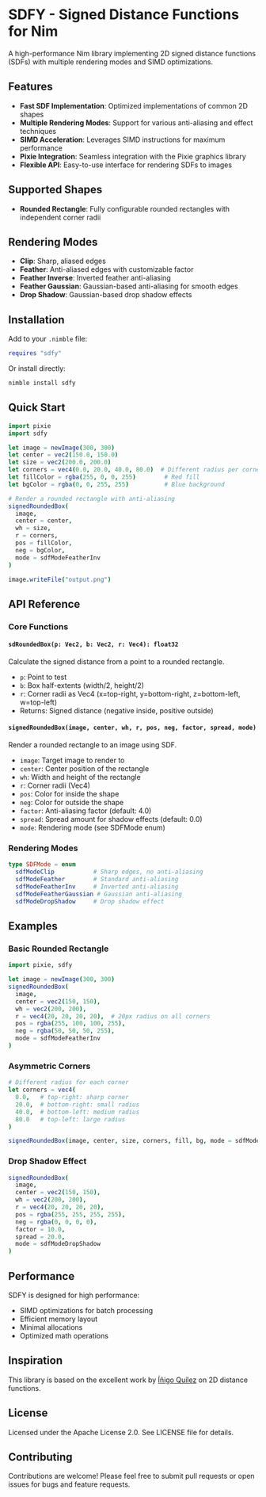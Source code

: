 # SDFY - Signed Distance Functions for Nim

A high-performance Nim library implementing 2D signed distance functions (SDFs) with multiple rendering modes and SIMD optimizations.

## Features

- **Fast SDF Implementation**: Optimized implementations of common 2D shapes
- **Multiple Rendering Modes**: Support for various anti-aliasing and effect techniques
- **SIMD Acceleration**: Leverages SIMD instructions for maximum performance
- **Pixie Integration**: Seamless integration with the Pixie graphics library
- **Flexible API**: Easy-to-use interface for rendering SDFs to images

## Supported Shapes

- **Rounded Rectangle**: Fully configurable rounded rectangles with independent corner radii

## Rendering Modes

- **Clip**: Sharp, aliased edges
- **Feather**: Anti-aliased edges with customizable factor
- **Feather Inverse**: Inverted feather anti-aliasing
- **Feather Gaussian**: Gaussian-based anti-aliasing for smooth edges  
- **Drop Shadow**: Gaussian-based drop shadow effects

## Installation

Add to your `.nimble` file:

```nim
requires "sdfy"
```

Or install directly:

```bash
nimble install sdfy
```

## Quick Start

```nim
import pixie
import sdfy

let image = newImage(300, 300)
let center = vec2(150.0, 150.0)
let size = vec2(200.0, 200.0)
let corners = vec4(0.0, 20.0, 40.0, 80.0)  # Different radius per corner
let fillColor = rgba(255, 0, 0, 255)        # Red fill
let bgColor = rgba(0, 0, 255, 255)          # Blue background

# Render a rounded rectangle with anti-aliasing
signedRoundedBox(
  image,
  center = center,
  wh = size,
  r = corners,
  pos = fillColor,
  neg = bgColor,
  mode = sdfModeFeatherInv
)

image.writeFile("output.png")
```

## API Reference

### Core Functions

#### `sdRoundedBox(p: Vec2, b: Vec2, r: Vec4): float32`

Calculate the signed distance from a point to a rounded rectangle.

- `p`: Point to test
- `b`: Box half-extents (width/2, height/2)  
- `r`: Corner radii as Vec4 (x=top-right, y=bottom-right, z=bottom-left, w=top-left)
- Returns: Signed distance (negative inside, positive outside)

#### `signedRoundedBox(image, center, wh, r, pos, neg, factor, spread, mode)`

Render a rounded rectangle to an image using SDF.

- `image`: Target image to render to
- `center`: Center position of the rectangle
- `wh`: Width and height of the rectangle
- `r`: Corner radii (Vec4)
- `pos`: Color for inside the shape
- `neg`: Color for outside the shape
- `factor`: Anti-aliasing factor (default: 4.0)
- `spread`: Spread amount for shadow effects (default: 0.0)
- `mode`: Rendering mode (see SDFMode enum)

### Rendering Modes

```nim
type SDFMode = enum
  sdfModeClip           # Sharp edges, no anti-aliasing
  sdfModeFeather        # Standard anti-aliasing
  sdfModeFeatherInv     # Inverted anti-aliasing  
  sdfModeFeatherGaussian # Gaussian anti-aliasing
  sdfModeDropShadow     # Drop shadow effect
```

## Examples

### Basic Rounded Rectangle

```nim
import pixie, sdfy

let image = newImage(300, 300)
signedRoundedBox(
  image,
  center = vec2(150, 150),
  wh = vec2(200, 200), 
  r = vec4(20, 20, 20, 20),  # 20px radius on all corners
  pos = rgba(255, 100, 100, 255),
  neg = rgba(50, 50, 50, 255),
  mode = sdfModeFeatherInv
)
```

### Asymmetric Corners

```nim
# Different radius for each corner
let corners = vec4(
  0.0,   # top-right: sharp corner
  20.0,  # bottom-right: small radius
  40.0,  # bottom-left: medium radius  
  80.0   # top-left: large radius
)

signedRoundedBox(image, center, size, corners, fill, bg, mode = sdfModeFeatherInv)
```

### Drop Shadow Effect

```nim
signedRoundedBox(
  image,
  center = vec2(150, 150),
  wh = vec2(200, 200),
  r = vec4(20, 20, 20, 20),
  pos = rgba(255, 255, 255, 255),
  neg = rgba(0, 0, 0, 0),
  factor = 10.0,
  spread = 20.0,
  mode = sdfModeDropShadow
)
```

## Performance

SDFY is designed for high performance:

- SIMD optimizations for batch processing
- Efficient memory layout
- Minimal allocations
- Optimized math operations

## Inspiration

This library is based on the excellent work by [Íñigo Quílez](https://iquilezles.org/articles/distfunctions2d/) on 2D distance functions.

## License

Licensed under the Apache License 2.0. See LICENSE file for details.

## Contributing

Contributions are welcome! Please feel free to submit pull requests or open issues for bugs and feature requests. 